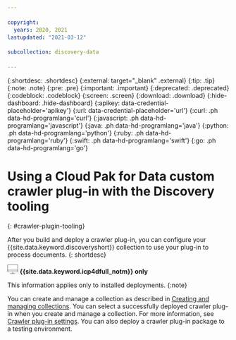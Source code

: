 ```yaml
---

copyright:
  years: 2020, 2021
lastupdated: "2021-03-12"

subcollection: discovery-data

---
```


{:shortdesc: .shortdesc}
{:external: target="_blank" .external}
{:tip: .tip}
{:note: .note}
{:pre: .pre}
{:important: .important}
{:deprecated: .deprecated}
{:codeblock: .codeblock}
{:screen: .screen}
{:download: .download}
{:hide-dashboard: .hide-dashboard}
{:apikey: data-credential-placeholder='apikey'} 
{:url: data-credential-placeholder='url'}
{:curl: .ph data-hd-programlang='curl'}
{:javascript: .ph data-hd-programlang='javascript'}
{:java: .ph data-hd-programlang='java'}
{:python: .ph data-hd-programlang='python'}
{:ruby: .ph data-hd-programlang='ruby'}
{:swift: .ph data-hd-programlang='swift'}
{:go: .ph data-hd-programlang='go'}

# Using a Cloud Pak for Data custom crawler plug-in with the Discovery tooling
{: #crawler-plugin-tooling}

After you build and deploy a crawler plug-in, you can configure your {{site.data.keyword.discoveryshort}} collection to use your plug-in to process documents.
{: shortdesc}

![Cloud Pak for Data only](images/desktop.png) **{{site.data.keyword.icp4dfull_notm}} only**

This information applies only to installed deployments.
{:note}

You can create and manage a collection as described in [Creating and managing collections](/docs/discovery-data?topic=discovery-data-collections). You can select a successfully deployed crawler plug-in when you create and manage a collection. For more information, see [Crawler plug-in settings](/docs/discovery-data?topic=discovery-data-collection-types#plugin-settings). You can also deploy a crawler plug-in package to a testing environment.
